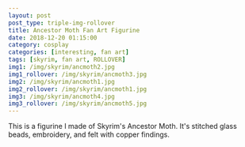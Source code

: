 ```yaml
---
layout: post
post_type: triple-img-rollover
title: Ancestor Moth Fan Art Figurine
date: 2018-12-20 01:15:00
category: cosplay
categories: [interesting, fan art]
tags: [skyrim, fan art, ROLLOVER]
img1: /img/skyrim/ancmoth2.jpg
img1_rollover: /img/skyrim/ancmoth3.jpg
img2: /img/skyrim/ancmoth1.jpg
img2_rollover: /img/skyrim/ancmoth1.jpg
img3: /img/skyrim/ancmoth4.jpg
img3_rollover: /img/skyrim/ancmoth5.jpg
---
```


This is a figurine I made of Skyrim's Ancestor Moth. It's stitched glass beads, embroidery, and felt with copper findings.

